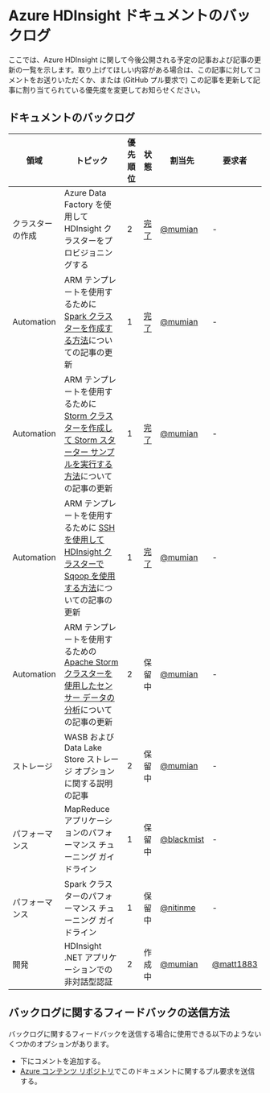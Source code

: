<properties
   pageTitle="Azure HDInsight ドキュメントのバックログ | Microsoft Azure"
   description="公開予定の HDInsight ヘルプ記事を確認して期待度を評価できます"
   documentationCenter="na"
   services="hdinsight"
   authors="nitinme"
   manager="pablissima"
   editor="cgronlun"/>

<tags
   ms.service="hdinsight"
   ms.devlang="na"
   ms.topic="article"
   ms.tgt_pltfrm="na"
   ms.workload="big-data"
   ms.date="03/09/2016"
   ms.author="nitinme"/>

# Azure HDInsight ドキュメントのバックログ

ここでは、Azure HDInsight に関して今後公開される予定の記事および記事の更新の一覧を示します。取り上げてほしい内容がある場合は、この記事に対してコメントをお送りいただくか、または (GitHub プル要求で) この記事を更新して記事に割り当てられている優先度を変更してお知らせください。

## ドキュメントのバックログ

領域 |トピック | 優先順位 | 状態 | 割当先 | 要求者 
------------- | ------------- | -------------- | -------------- | --------------- | --------------
クラスターの作成 | Azure Data Factory を使用して HDInsight クラスターをプロビジョニングする | 2 | [完了](hdinsight-hadoop-create-linux-clusters-adf.md) | [@mumian](https://github.com/mumian) | - | 
Automation | ARM テンプレートを使用するために [Spark クラスターを作成する方法](hdinsight-apache-spark-jupyter-spark-sql.md)についての記事の更新 | 1 | [完了](hdinsight-apache-spark-jupyter-spark-sql.md#create-spark-cluster) | [@mumian](https://github.com/mumian) | - 
Automation | ARM テンプレートを使用するために [Storm クラスターを作成して Storm スターター サンプルを実行する方法](hdinsight-apache-storm-tutorial-get-started-linux.md)についての記事の更新 | 1 | [完了](hdinsight-apache-storm-tutorial-get-started-linux.md#create-a-storm-cluster) | [@mumian](https://github.com/mumian) | - 
Automation | ARM テンプレートを使用するために [SSH を使用して HDInsight クラスターで Sqoop を使用する方法](hdinsight-use-sqoop-mac-linux.md)についての記事の更新 | 1 | [完了](hdinsight-use-sqoop.md#create-cluster-and-sql-database) | [@mumian](https://github.com/mumian) | - 
Automation | ARM テンプレートを使用するための [Apache Storm クラスターを使用したセンサー データの分析](hdinsight-storm-sensor-data-analysis.md)についての記事の更新| 2 | 保留中 | [@mumian](https://github.com/mumian) | - 
ストレージ | WASB および Data Lake Store ストレージ オプションに関する説明の記事 | 2 | 保留中 | [@mumian](https://github.com/mumian) | - 
パフォーマンス | MapReduce アプリケーションのパフォーマンス チューニング ガイドライン | 1 | 保留中 | [@blackmist](https://github.com/blackmist) | - 
パフォーマンス | Spark クラスターのパフォーマンス チューニング ガイドライン |1 | 保留中 | [@nitinme](https://github.com/nitinme) | -
開発 | HDInsight .NET アプリケーションでの非対話型認証 |2| 作成中 | [@mumian](https://github.com/mumian) | [@matt1883](https://github.com/matt1883)


## バックログに関するフィードバックの送信方法
バックログに関するフィードバックを送信する場合に使用できる以下のようないくつかのオプションがあります。

* 下にコメントを追加する。
* [Azure コンテンツ リポジトリ](https://github.com/Azure/azure-content/blob/master/articles/hdinsight/hdinsight-documentation-backlog.md)でこのドキュメントに関するプル要求を送信する。

<!---HONumber=AcomDC_0330_2016-->
